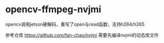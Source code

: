 # opencv-ffmpeg-nvjmi
opencv调用jetson硬解码，重写了open与read函数，支持h264/h265

参考仓库 https://github.com/fan-chao/nvjmi
需要先编译nvjmi的动态库文件
